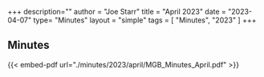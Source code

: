 +++
description=""
author = "Joe Starr"
title = "April 2023"
date = "2023-04-07"
type= "Minutes"
layout = "simple"
tags = [
    "Minutes",
    "2023"
]
+++

## Minutes

{{< embed-pdf url="./minutes/2023/april/MGB_Minutes_April.pdf" >}}
